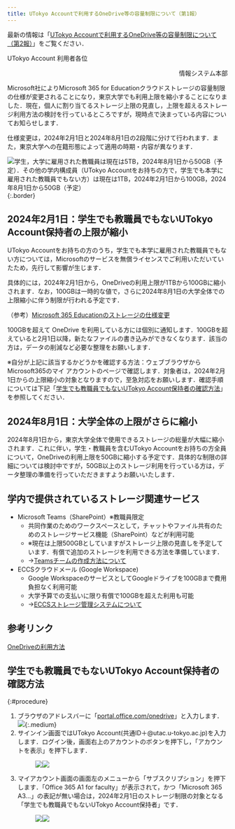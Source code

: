 ```yaml
---
title: UTokyo Accountで利用するOneDrive等の容量制限について（第1報）
---
```


<div class="box">

最新の情報は「[UTokyo Accountで利用するOneDrive等の容量制限について（第2報）](../../2024/0422-microsoft-storage/)」をご覧ください．
</div>

UTokyo Account 利用者各位

<div style="text-align: right;">情報システム本部</div>

Microsoft社によりMicrosoft 365 for Educationクラウドストレージの容量制限の仕様が変更されることになり，東京大学でも利用上限を縮小することになりました．現在，個人に割り当てるストレージ上限の見直し，上限を超えるストレージ利用方法の検討を行っているところですが，現時点で決まっている内容についてお知らせします．

仕様変更は，2024年2月1日と2024年8月1日の2段階に分けて行われます．また，東京大学への在籍形態によって適用の時期・内容が異なります．

![学生，大学に雇用された教職員は現在は5TB，2024年8月1日から50GB（予定）．その他の学内構成員（UTokyo Accountをお持ちの方で，学生でも本学に雇用された教職員でもない方）は現在は1TB，2024年2月1日から100GB，2024年8月1日から50GB（予定）](overview_figure.png){:.border}

## 2024年2月1日：学生でも教職員でもないUTokyo Account保持者の上限が縮小

UTokyo Accountをお持ちの方のうち，学生でも本学に雇用された教職員でもない方については，Microsoftのサービスを無償ライセンスでご利用いただいていたため，先行して影響が生じます．

具体的には，2024年2月1日から，OneDriveの利用上限が1TBから100GBに縮小されます．なお，100GBは一時的な値で，さらに2024年8月1日の大学全体での上限縮小に伴う制限が行われる予定です．

（参考）[Microsoft 365 Educationのストレージの仕様変更](https://www.microsoft.com/ja-jp/education/products/microsoft-365-storage-options)

100GBを超えて OneDrive を利用している方には個別に通知します．100GBを超えていると2月1日以降，新たなファイルの書き込みができなくなります．該当の方は，データの削減など必要な整理をお願いします．

※自分が上記に該当するかどうかを確認する方法：ウェブブラウザからMicrosoft365のマイ アカウントのページで確認します．対象者は，2024年2月1日からの上限縮小の対象となりますので，至急対応をお願いします．確認手順については下記「[学生でも教職員でもないUTokyo Account保持者の確認方法](#procedure)」を参照してください．

## 2024年8月1日：大学全体の上限がさらに縮小

2024年8月1日から，東京大学全体で使用できるストレージの総量が大幅に縮小されます．これに伴い，学生・教職員を含むUTokyo Accountをお持ちの方全員について，OneDriveの利用上限を50GBに縮小する予定です．具体的な制限の詳細については検討中ですが，50GB以上のストレージ利用を行っている方は，データ整理の準備を行っていただきますようお願いいたします．

## 学内で提供されているストレージ関連サービス

- Microsoft Teams（SharePoint）※教職員限定
    - 共同作業のためのワークスペースとして，チャットやファイル共有のためのストレージサービス機能（SharePoint）などが利用可能
    - ※現在は上限500GBとしていますがストレージ上限の見直しを予定しています．有償で追加のストレージを利用できる方法を準備しています．
    - →[Teamsチームの作成方法について](https://univtokyo.sharepoint.com/sites/utokyoportal/wiki/d/IT_Tool_020.aspx)
- ECCSクラウドメール (Google Workspace)
    - Google WorkspaceのサービスとしてGoogleドライブを100GBまで費用負担なく利用可能
    - 大学予算での支払いに限り有償で100GBを超えた利用も可能
    - →[ECCSストレージ管理システムについて](https://www.ecc.u-tokyo.ac.jp/storage_mgt/index.html)

## 参考リンク

[OneDriveの利用方法](/microsoft/onedrive/)

## 学生でも教職員でもないUTokyo Account保持者の確認方法
{:#procedure}

1. ブラウザのアドレスバーに「[portal.office.com/onedrive](https://portal.office.com/onedrive)」と入力します．
    ![](url.png){:.medium}
1. サインイン画面ではUTokyo Account(共通ID＋@utac.u-tokyo.ac.jp)を入力します．ログイン後，画面右上のアカウントのボタンを押下し，「アカウントを表示」を押下します．
    <figure class="gallery"><img src="sign_in.png"><img src="account.png"></figure>
1. マイアカウント画面の画面左のメニューから「サブスクリプション」を押下します．「Office 365 A1 for faculty」が表示されて，かつ「Microsoft 365 A3…」の表記が無い場合は，2024年2月1日のストレージ制限の対象となる「学生でも教職員でもないUTokyo Account保持者」です．
    <figure class="gallery"><img src="account_menu.png"><img src="subscription.png"></figure>
